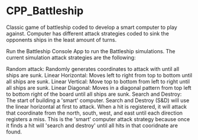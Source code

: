 # CPP_Battleship
Classic game of battleship coded to develop a smart computer to play against. Computer has different attack strategies coded to sink the opponents ships in the least amount of turns.

Run the Battleship Console App to run the Battleship simulations. The current simulation attack strategies are the following:

Random attack: Randomly generates coordinates to attack with until all ships are sunk.
Linear Horizontal: Moves left to right from top to bottom until all ships are sunk.
Linear Vertical: Move top to bottom from left to right until all ships are sunk.
Linear Diagonal: Moves in a diagonal pattern from top left to bottom right of the board until all ships are sunk.
Search and Destroy: The start of building a 'smart' computer. Search and Destroy (S&D) will use the linear horizontal at first to attack. When a hit is registered, it will attack that coordinate from the north, south, west, and east until each direction registers a miss. This is the 'smart' computer attack strategy because once it finds a hit will 'search and destroy' until all hits in that cooridnate are found.
